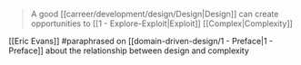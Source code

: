> A good [[carreer/development/design/Design|Design]] can create opportunities to [[1 - Explore-Exploit|Exploit]] [[Complex|Complexity]]

[[Eric Evans]] #paraphrased on [[domain-driven-design/1 - Preface|1 - Preface]] about the relationship between design and complexity
